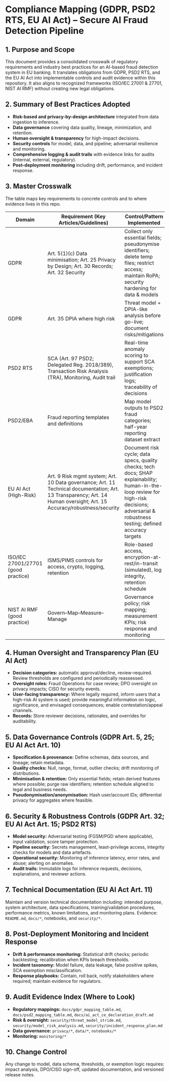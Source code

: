 # Compliance Mapping (GDPR, PSD2 RTS, EU AI Act) – Secure AI Fraud Detection Pipeline

## 1. Purpose and Scope
This document provides a consolidated crosswalk of regulatory requirements and industry best practices for an AI-based fraud detection system in EU banking. It translates obligations from GDPR, PSD2 RTS, and the EU AI Act into implementable controls and audit evidence within this repository. It also aligns to recognized frameworks (ISO/IEC 27001 & 27701, NIST AI RMF) without creating new legal obligations.

## 2. Summary of Best Practices Adopted
- **Risk-based and privacy-by-design architecture** integrated from data ingestion to inference.
- **Data governance** covering data quality, lineage, minimization, and retention.
- **Human oversight & transparency** for high-impact decisions.
- **Security controls** for model, data, and pipeline; adversarial resilience and monitoring.
- **Comprehensive logging & audit trails** with evidence links for audits (internal, external, regulatory).
- **Post-deployment monitoring** including drift, performance, and incident response.

## 3. Master Crosswalk
The table maps key requirements to concrete controls and to where evidence lives in this repo.

| Domain | Requirement (Key Articles/Guidelines) | Control/Pattern Implemented | Evidence Path (Repo) | Owner | Frequency |
|---|---|---|---|---|---|
| GDPR | Art. 5(1)(c) Data minimisation; Art. 25 Privacy by Design; Art. 30 Records; Art. 32 Security | Collect only essential fields; pseudonymise identifiers; delete temp files; restrict access; maintain RoPA; security hardening for data & models | `docs/gdpr_mapping_table.md`, `privacy/pseudonymization_demo.py`, `privacy/privacy_config.json`, `monitoring/logging_strategy.md` | DPO, Security | Continuous; quarterly review |
| GDPR | Art. 35 DPIA where high risk | Threat model + DPIA-like analysis before go-live; document risks/mitigations | `security/threat_model_stride.md`, `security/model_risk_analysis.md` | DPO, CISO | Before material change |
| PSD2 RTS | SCA (Art. 97 PSD2; Delegated Reg. 2018/389), Transaction Risk Analysis (TRA), Monitoring, Audit trail | Real-time anomaly scoring to support SCA exemptions; justification logs; traceability of decisions | `docs/psd2_mapping_table.md`, `monitoring/logging_strategy.md`, `monitoring/alert_thresholds_config.yaml` | Payments Ops, Compliance | Continuous |
| PSD2/EBA | Fraud reporting templates and definitions | Map model outputs to PSD2 fraud categories; half-year reporting dataset extract | `docs/psd2_mapping_table.md` (Annex mapping), `monitoring/` exports | Compliance | Semi-annual |
| EU AI Act (High-Risk) | Art. 9 Risk mgmt system; Art. 10 Data governance; Art. 11 Technical documentation; Art. 13 Transparency; Art. 14 Human oversight; Art. 15 Accuracy/robustness/security | Document risk cycle; data specs, quality checks; tech docs; SHAP explainability; human-in-the-loop review for high-risk decisions; adversarial & robustness testing; defined accuracy targets | `docs/ai_act_ce_declaration_draft.md`, `notebooks/05_explainability_shap.ipynb`, `security/07_threat_adversarial_tests.ipynb`, `security/incident_response_plan.md` | Provider/Deployer, CISO, DPO | Pre-go-live; continuous monitoring |
| ISO/IEC 27001/27701 (good practice) | ISMS/PIMS controls for access, crypto, logging, retention | Role-based access, encryption-at-rest/in-transit (simulated), log integrity, retention schedule | `privacy/encryption_demo.py`, `monitoring/logging_strategy.md` | Security | Continuous |
| NIST AI RMF (good practice) | Govern–Map–Measure–Manage | Governance policy; risk mapping; measurement KPIs; risk response and monitoring | `docs/compliance_mapping.md`, `docs/business_impact.md`, `monitoring/drift_monitor.py` | AI Governance | Quarterly

## 4. Human Oversight and Transparency Plan (EU AI Act)
- **Decision categories:** automatic approval/decline, review-required. Review thresholds are configured and periodically reassessed.
- **Oversight roles:** Fraud Operations for case review; DPO oversight on privacy impacts; CISO for security events.
- **User-facing transparency:** Where legally required, inform users that a high-risk AI system is used; provide meaningful information on logic, significance, and envisaged consequences; enable contestation/appeal channels.
- **Records:** Store reviewer decisions, rationales, and overrides for auditability.

## 5. Data Governance Controls (GDPR Art. 5, 25; EU AI Act Art. 10)
- **Specification & provenance:** Define schemas, data sources, and lineage; retain metadata.
- **Quality checks:** Null, range, format, outlier checks; drift monitoring of distributions.
- **Minimisation & retention:** Only essential fields; retain derived features where possible; purge raw identifiers; retention schedule aligned to legal and business needs.
- **Pseudonymisation/anonymisation:** Hash user/account IDs; differential privacy for aggregates where feasible.

## 6. Security & Robustness Controls (GDPR Art. 32; EU AI Act Art. 15; PSD2 RTS)
- **Model security:** Adversarial testing (FGSM/PGD where applicable), input validation, score tamper protection.
- **Pipeline security:** Secrets management, least-privilege access, integrity checks for models and data artefacts.
- **Operational security:** Monitoring of inference latency, error rates, and abuse; alerting on anomalies.
- **Audit trails:** Immutable logs for inference requests, decisions, explanations, and reviewer actions.

## 7. Technical Documentation (EU AI Act Art. 11)
Maintain and version technical documentation including: intended purpose, system architecture, data specifications, training/validation procedures, performance metrics, known limitations, and monitoring plans. Evidence: `README.md`, `docs/*`, notebooks, and `security/*`.

## 8. Post-Deployment Monitoring and Incident Response
- **Drift & performance monitoring:** Statistical drift checks; periodic backtesting; recalibration when KPIs breach thresholds.
- **Incident taxonomy:** Model failure, data leakage, false positive spikes, SCA exemption misclassification.
- **Response playbooks:** Contain, roll back, notify stakeholders where required; maintain evidence for regulators.

## 9. Audit Evidence Index (Where to Look)
- **Regulatory mappings:** `docs/gdpr_mapping_table.md`, `docs/psd2_mapping_table.md`, `docs/ai_act_ce_declaration_draft.md`
- **Risk & oversight:** `security/threat_model_stride.md`, `security/model_risk_analysis.md`, `security/incident_response_plan.md`
- **Data governance:** `privacy/*`, `data/*`, `notebooks/*`
- **Monitoring:** `monitoring/*`

## 10. Change Control
Any change to model, data schema, thresholds, or exemption logic requires: impact analysis, DPO/CISO sign-off, updated documentation, and versioned release notes.

